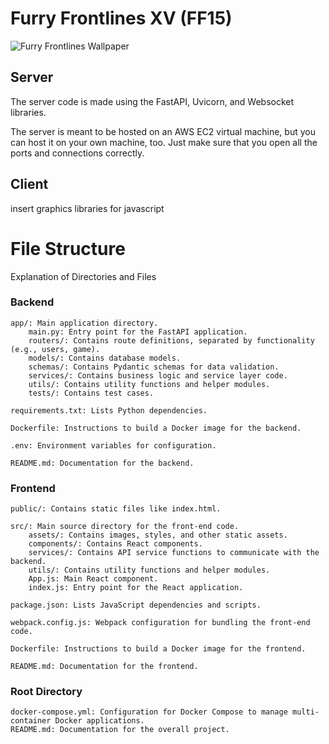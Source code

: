 # Furry Frontlines XV (FF15)

![Furry Frontlines Wallpaper](https://i.ibb.co/RTyPwJM/upscaled.png)

## Server

The server code is made using the FastAPI, Uvicorn, and Websocket libraries.

The server is meant to be hosted on an AWS EC2 virtual machine, but you can host it on your own machine, too. Just make sure that you open all the ports and connections correctly.

## Client

insert graphics libraries for javascript



# File Structure

Explanation of Directories and Files


### Backend

    app/: Main application directory.
        main.py: Entry point for the FastAPI application.
        routers/: Contains route definitions, separated by functionality (e.g., users, game).
        models/: Contains database models.
        schemas/: Contains Pydantic schemas for data validation.
        services/: Contains business logic and service layer code.
        utils/: Contains utility functions and helper modules.
        tests/: Contains test cases.

    requirements.txt: Lists Python dependencies.

    Dockerfile: Instructions to build a Docker image for the backend.

    .env: Environment variables for configuration.

    README.md: Documentation for the backend.

### Frontend

    public/: Contains static files like index.html.

    src/: Main source directory for the front-end code.
        assets/: Contains images, styles, and other static assets.
        components/: Contains React components.
        services/: Contains API service functions to communicate with the backend.
        utils/: Contains utility functions and helper modules.
        App.js: Main React component.
        index.js: Entry point for the React application.

    package.json: Lists JavaScript dependencies and scripts.

    webpack.config.js: Webpack configuration for bundling the front-end code.

    Dockerfile: Instructions to build a Docker image for the frontend.

    README.md: Documentation for the frontend.

### Root Directory

    docker-compose.yml: Configuration for Docker Compose to manage multi-container Docker applications.
    README.md: Documentation for the overall project.